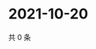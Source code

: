 # 2021-10-20

共 0 条

<!-- BEGIN WEIBO -->
<!-- 最后更新时间 Wed Oct 20 2021 16:13:21 GMT+0800 (China Standard Time) -->

<!-- END WEIBO -->

